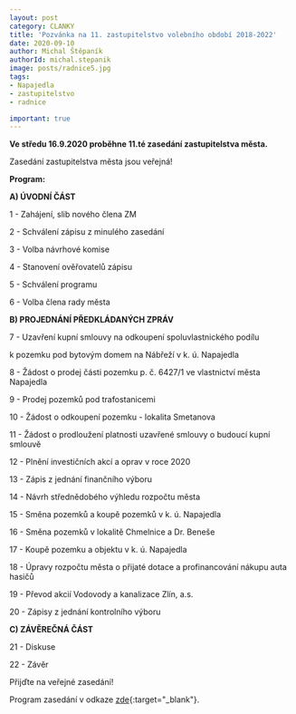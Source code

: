 ```yaml
---
layout: post
category: CLANKY
title: 'Pozvánka na 11. zastupitelstvo volebního období 2018-2022'
date: 2020-09-10
author: Michal Štěpaník
authorId: michal.stepanik
image: posts/radnice5.jpg
tags: 
- Napajedla 
- zastupitelstvo 
- radnice

important: true
---
```


**Ve středu 16.9.2020 proběhne 11.té zasedání zastupitelstva města.** 

Zasedání zastupitelstva města jsou veřejná!




**Program:**

**A) ÚVODNÍ ČÁST**

 1 - Zahájení, slib nového člena ZM
 
 2 - Schválení zápisu z minulého zasedání
 
 3 - Volba návrhové komise
 
 4 - Stanovení ověřovatelů zápisu
 
 5 - Schválení programu
 
 6 - Volba člena rady města
 
 
**B) PROJEDNÁNÍ PŘEDKLÁDANÝCH ZPRÁV**

 7 - Uzavření kupní smlouvy na odkoupení spoluvlastnického podílu
 
 k pozemku pod bytovým domem na Nábřeží v k. ú. Napajedla
 
 8 - Žádost o prodej části pozemku p. č. 6427/1 ve vlastnictví města Napajedla
 
 9 - Prodej pozemků pod trafostanicemi
 
10 - Žádost o odkoupení pozemku - lokalita Smetanova

11 - Žádost o prodloužení platnosti uzavřené smlouvy o budoucí kupní smlouvě

12 - Plnění investičních akcí a oprav v roce 2020

13 - Zápis z jednání finančního výboru

14 - Návrh střednědobého výhledu rozpočtu města

15 - Směna pozemků a koupě pozemků v k. ú. Napajedla

16 - Směna pozemků v lokalitě Chmelnice a Dr. Beneše

17 - Koupě pozemku a objektu v k. ú. Napajedla

18 - Úpravy rozpočtu města o přijaté dotace a profinancování nákupu auta hasičů

19 - Převod akcií Vodovody a kanalizace Zlín, a.s.

20 - Zápisy z jednání kontrolního výboru

**C) ZÁVĚREČNÁ ČÁST**

21 - Diskuse

22 - Závěr


Přijďte na veřejné zasedání! 



Program zasedání v odkaze [zde](https://www.napajedla.cz/e_download.php?file=data/uredni_deska/obsah1919_11.pdf&original=ZM%20pozv.verejne%2016.09.2020.pdf){:target="_blank"}.

 


